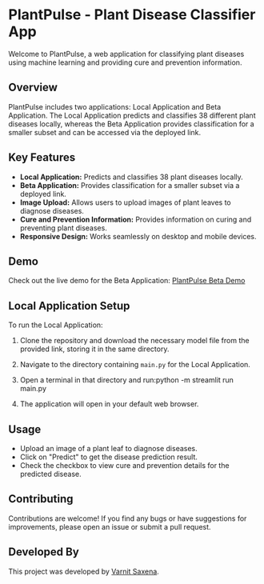 # PlantPulse - Plant Disease Classifier App

Welcome to PlantPulse, a web application for classifying plant diseases using machine learning and providing cure and prevention information.

## Overview

PlantPulse includes two applications: Local Application and Beta Application. The Local Application predicts and classifies 38 different plant diseases locally, whereas the Beta Application provides classification for a smaller subset and can be accessed via the deployed link.

## Key Features

- **Local Application:** Predicts and classifies 38 plant diseases locally.
- **Beta Application:** Provides classification for a smaller subset via a deployed link.
- **Image Upload:** Allows users to upload images of plant leaves to diagnose diseases.
- **Cure and Prevention Information:** Provides information on curing and preventing plant diseases.
- **Responsive Design:** Works seamlessly on desktop and mobile devices.

## Demo

Check out the live demo for the Beta Application: [PlantPulse Beta Demo](https://quiz-app-qkxt.onrender.com/)

## Local Application Setup

To run the Local Application:

1. Clone the repository and download the necessary model file from the provided link, storing it in the same directory.

2. Navigate to the directory containing `main.py` for the Local Application. 

3. Open a terminal in that directory and run:python -m streamlit run main.py

4. The application will open in your default web browser.

## Usage

- Upload an image of a plant leaf to diagnose diseases.
- Click on "Predict" to get the disease prediction result.
- Check the checkbox to view cure and prevention details for the predicted disease.

## Contributing

Contributions are welcome! If you find any bugs or have suggestions for improvements, please open an issue or submit a pull request.

## Developed By

This project was developed by [Varnit Saxena](https://github.com/varnitsaxena7).
